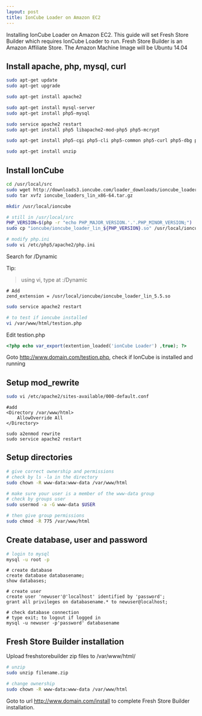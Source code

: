 ```yaml
---
layout: post
title: IonCube Loader on Amazon EC2
---
```


Installing IonCube Loader on Amazon EC2. This guide will set Fresh Store Builder which requires IonCube Loader to run. Fresh Store Builder is an Amazon Affiliate Store. The Amazon Machine Image will be Ubuntu 14.04


## Install apache, php, mysql, curl

```bash
sudo apt-get update
sudo apt-get upgrade
```

```bash
sudo apt-get install apache2
```

```bash
sudo apt-get install mysql-server
sudo apt-get install php5-mysql
```

```bash
sudo service apache2 restart
sudo apt-get install php5 libapache2-mod-php5 php5-mcrypt
```

```bash
sudo apt-get install php5-cgi php5-cli php5-common php5-curl php5-dbg php5-dev php5-gd
```

```bash
sudo apt-get install unzip
```

## Install IonCube

```bash
cd /usr/local/src
sudo wget http://downloads3.ioncube.com/loader_downloads/ioncube_loaders_lin_x86-64.tar.gz
sudo tar xvfz ioncube_loaders_lin_x86-64.tar.gz
```

```bash
mkdir /usr/local/ioncube
```

```bash
# still in /usr/local/src
PHP_VERSION=$(php -r "echo PHP_MAJOR_VERSION.'.'.PHP_MINOR_VERSION;")
sudo cp "ioncube/ioncube_loader_lin_${PHP_VERSION}.so" /usr/local/ioncube
```

```bash
# modify php.ini
sudo vi /etc/php5/apache2/php.ini
```

Search for /Dynamic

Tip:
> using vi, type at :/Dynamic

```vim
# Add
zend_extension = /usr/local/ioncube/ioncube_loader_lin_5.5.so
```

```bash
sudo service apache2 restart
```

```bash
# to test if ioncube installed
vi /var/www/html/testion.php
```

Edit testion.php

```php
<?php echo var_export(extention_loaded('ionCube Loader') ,true); ?>
```

Goto http://www.domain.com/testion.php, check if IonCube is installed and running

## Setup mod_rewrite

```bash
sudo vi /etc/apache2/sites-available/000-default.conf
```
	
```apacheconf
#add
<Directory /var/www/html>
    AllowOverride All
</Directory>
```

	sudo a2enmod rewrite
	sudo service apache2 restart

## Setup directories

```bash
# give correct ownership and permissions
# check by ls -la in the directory
sudo chown -R www-data:www-data /var/www/html
```

```bash
# make sure your user is a member of the www-data group
# check by groups user
sudo usermod -a -G www-data $USER
```

```bash
# then give group permissions
sudo chmod -R 775 /var/www/html
```

## Create database, user and password

```bash
# login to mysql
mysql -u root -p
```

```mysql
# create database
create database databasename;
show databases;
```

```mysql
# create user
create user 'newuser'@'localhost' identified by 'password';
grant all privileges on databasename.* to newuser@localhost;
```

```mysql
# check database connection
# type exit; to logout if logged in
mysql -u newuser -p'password' databasename
```

## Fresh Store Builder installation

Upload freshstorebuilder zip files to /var/www/html/

```bash
# unzip
sudo unzip filename.zip
```

```bash
# change ownership
sudo chown -R www-data:www-data /var/www/html
```

Goto to url http://www.domain.com/install to complete Fresh Store Builder installation.
